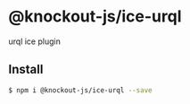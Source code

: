 # @knockout-js/ice-urql

urql ice plugin

## Install

```bash
$ npm i @knockout-js/ice-urql --save
```
